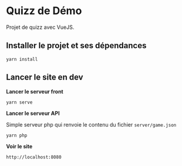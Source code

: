 # Quizz de Démo
Projet de quizz avec VueJS.

## Installer le projet et ses dépendances
```
yarn install
```

## Lancer le site en dev
**Lancer le serveur front**
```
yarn serve
```

**Lancer le serveur API**

Simple serveur php qui renvoie le contenu du fichier `server/game.json` 
```
yarn php
```

**Voir le site**

```
http://localhost:8080
```

